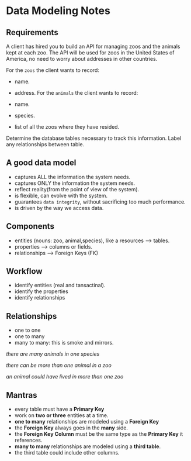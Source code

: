 # Data Modeling Notes

## Requirements

A client has hired you to build an API for managing zoos and the animals kept at each zoo. The API will be used for zoos in the United States of America, no need to worry about addresses in other countries.

For the `zoos` the client wants to record:

- name.
- address.
For the `animals` the client wants to record:

- name.
- species.
- list of all the zoos where they have resided.

Determine the database tables necessary to track this information. Label any relationships between table.

## A good data model

- captures ALL the information the system needs.
- captures ONLY the information the system needs.
- reflect reality(from the point of view of the system).
- is flexible, can evolve with the system.
- guarantees `data integrity`, without sacrificing too much performance.
- is driven by the way we access data.

## Components 

- entities (nouns: zoo, animal,species), like a resources --> tables.
- properties --> columns or fields.
- relationships --> Foreign Keys (FK)


## Workflow

- identify entities (real and tansactinal).
- identify the properties
- identify relationships

## Relationships
- one to one
- one to many
- many to many: this is smoke and mirrors.

_there are many animals in one species_

_there can be more than one animal in a zoo_

_an animal could have lived in more than one zoo_


## Mantras

- every table must have a **Primary Key**
- work on **two or three** entities at a time.
- **one to many** relationships are modeled using a  **Foreign Key**
- the **Foreign Key** always goes in the **many** side.
- the **Foreign Key Column** must be the same type as the **Primary Key** it references.
- **many to many** relationships are modeled using a **third table**.
- the third table could include other columns.